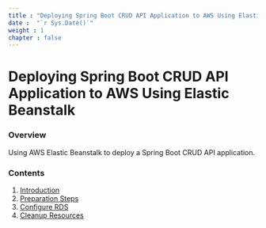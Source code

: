 ```yaml
---
title : "Deploying Spring Boot CRUD API Application to AWS Using Elastic Beanstalk"
date :  "`r Sys.Date()`" 
weight : 1 
chapter : false
---
```

# Deploying Spring Boot CRUD API Application to AWS Using Elastic Beanstalk

### Overview

Using AWS Elastic Beanstalk to deploy a Spring Boot CRUD API application.


### Contents

 1. [Introduction](1-introduce/)
 2. [Preparation Steps](2-Prerequiste/)
 3. [Configure RDS](3-Accessibilitytoinstance/)
 4. [Cleanup Resources](4-cleanup/)
